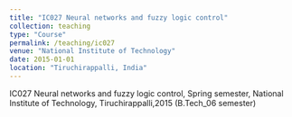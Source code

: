 ```yaml
---
title: "IC027 Neural networks and fuzzy logic control"
collection: teaching
type: "Course"
permalink: /teaching/ic027
venue: "National Institute of Technology"
date: 2015-01-01
location: "Tiruchirappalli, India"
---
```


IC027 Neural networks and fuzzy logic control, Spring semester, National Institute of Technology, Tiruchirappalli,2015 (B.Tech_06 semester)
